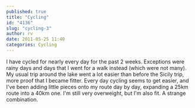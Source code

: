 ```yaml
---
published: true
title: "Cycling"
id: "4136"
slug: "cycling-3"
author: rv
date: 2011-05-25 11:40
categories: Cycling
---
```

I have cycled for nearly every day for the past 2 weeks. Exceptions were rainy days and days that I went for a walk instead (which were not many). My usual trip around the lake went a lot easier than before the Sicily trip, more proof that I became fitter. Every day cycling seems to get easier, and I've been adding little pieces onto my route day by day, expanding a 25km route into a 40km one. I'm still very overweight, but I'm also fit. A strange combination.